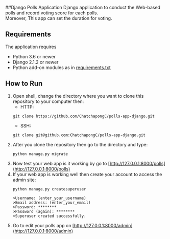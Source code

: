  ##Django Polls Application
 Django application to conduct the Web-based polls and record voting score for each polls.  
 Moreover, This app can set the duration for voting.
 ## Requirements

 The application requires
 * Python 3.6 or newer
 * Django 2.1.2 or newer
 * Python add-on modules as in [requirements.txt](requirements.txt)

 ## How to Run
1. Open shell, change the directory where you want to clone this repository to your computer then:  
    - HTTP:
    ```shell script
    git clone https://github.com/ChatchapongC/polls-app-django.git
    ```
    - SSH:
    ```shell script
    git clone git@github.com:ChatchapongC/polls-app-django.git
    ```
2. After you clone the repository then go to the directory and type:
    ```shell script
    python manage.py migrate
    ```
3. Now test your web app is it working by go to [http://127.0.0.1:8000/polls](http://127.0.0.1:8000/polls)
4. If your web app is working well then create your account to access the admin site:
    ```shell script
    python manage.py createsuperuser
    ```
   ```shell script
   >Username: (enter_your_username)
   >Email address: (enter_your_email)
   >Password: ********
   >Password (again): ********
   >Superuser created successfully.
   ```
 5. Go to edit your polls app on [http://127.0.0.1:8000/admin](http://127.0.0.1:8000/admin)

